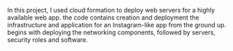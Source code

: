 In this project, I used cloud formation to deploy web servers for a highly available web app. the code contains creation and deployment the infrastructure and application for an Instagram-like app from the ground up. begins with deploying the networking components, followed by servers, security roles and software. 
